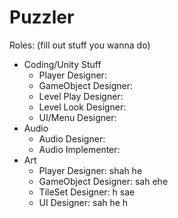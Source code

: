 # Puzzler

Roles: (fill out stuff you wanna do)
- Coding/Unity Stuff
  - Player Designer:
  - GameObject Designer:
  - Level Play Designer:
  - Level Look Designer:
  - UI/Menu Designer:
- Audio
  - Audio Designer:
  - Audio Implementer:
- Art
  - Player Designer: shah he
  - GameObject Designer: sah ehe
  - TileSet Designer:   h sae
  - UI Designer:   sah he h
